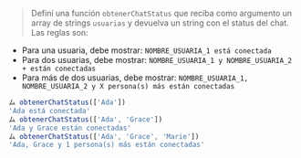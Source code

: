 > Definí una función `obtenerChatStatus` que reciba como argumento un array de strings `usuarias` y devuelva un string con el status del chat. Las reglas son:
>
- Para una usuaria, debe mostrar: `NOMBRE_USUARIA_1 está conectada`
- Para dos usuarias, debe mostrar: `NOMBRE_USUARIA_1 y NOMBRE_USUARIA_2 + están conectadas`
- Para más de dos usuarias, debe mostrar: `NOMBRE_USUARIA_1, NOMBRE_USUARIA_2 y X persona(s) más están conectadas`
>
```javascript
ム obtenerChatStatus(['Ada'])
'Ada está conectada'
ム obtenerChatStatus(['Ada', 'Grace'])
'Ada y Grace están conectadas'
ム obtenerChatStatus(['Ada', 'Grace', 'Marie'])
'Ada, Grace y 1 persona(s) más están conectadas'
```